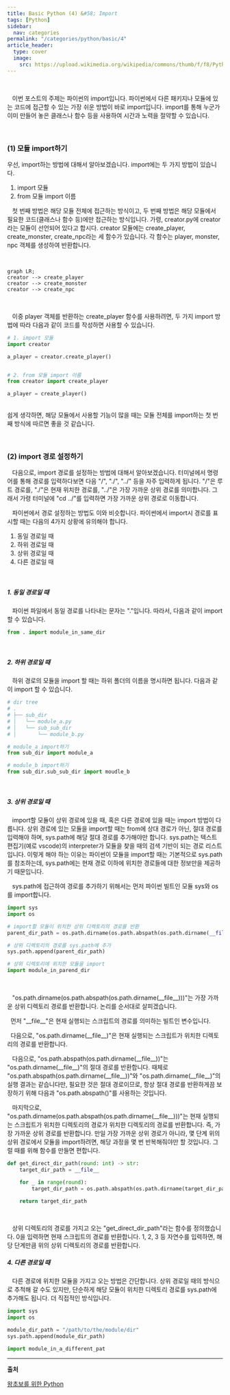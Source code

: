 ```yaml
---
title: Basic Python (4) &#58; Import
tags: [Python]
sidebar:
  nav: categories
permalink: "/categories/python/basic/4"
article_header:
  type: cover
  image:
    src: https://upload.wikimedia.org/wikipedia/commons/thumb/f/f8/Python_logo_and_wordmark.svg/1280px-Python_logo_and_wordmark.svg.png
---
```


<!--more -->

<br/>

&nbsp;&nbsp; 이번 포스트의 주제는 파이썬의 import입니다. 파이썬에서 다른 패키지나 모듈에 있는 코드에 접근할 수 있는 가장 쉬운 방법이 바로 import입니다. import를 통해 누군가 이미 만들어 놓은 클래스나 함수 등을 사용하여 시간과 노력을 절약할 수 있습니다.

<br/>

### (1) 모듈 import하기

우선, import하는 방법에 대해서 알아보겠습니다. import에는 두 가지 방법이 있습니다.

1. import 모듈
2. from 모듈 import 이름

&nbsp;&nbsp; 첫 번째 방법은 해당 모듈 전체에 접근하는 방식이고, 두 번째 방법은 해당 모듈에서 필요한 코드(클래스나 함수 등)에만 접근하는 방식입니다. 가령,
creator.py에 creator라는 모듈이 선언되어 있다고 합시다. creator 모듈에는 create_player, create_monster, create_npc라는 세 함수가 있습니다. 각 함수는 player, monster, npc 객체를 생성하여 반환합니다.

<br/>

```mermaid
graph LR;
creator --> create_player
creator --> create_monster
creator --> create_npc

```

<br/>

&nbsp;&nbsp; 이중 player 객체를 반환하는 create_player 함수를 사용하려면, 두 가지 import 방법에 따라 다음과 같이 코드를 작성하면 사용할 수 있습니다.

```python
# 1. import 모듈
import creator

a_player = creator.create_player()


# 2. from 모듈 import 이름
from creator import create_player

a_player = create_player()

```

<br/> 쉽게 생각하면, 해당 모듈에서 사용할 기능이 많을 때는 모듈 전체를 import하는 첫 번째 방식에 따르면 좋을 것 같습니다.

<br/>

### (2) import 경로 설정하기

&nbsp;&nbsp; 다음으로, import 경로를 설정하는 방법에 대해서 알아보겠습니다. 터미널에서 명령어를 통해 경로를 입력하다보면 다음 "/", "./", "../" 등을 자주 입력하게 됩니다. "/"은 루트 경로를, "./"은 현재 위치한 경로를, "../"은 가장 가까운 상위 경로를 의미합니다. 그래서 가령 터미널에 "cd ../"를 입력하면 가장 가까운 상위 경로로 이동합니다.

&nbsp;&nbsp; 파이썬에서 경로 설정하는 방법도 이와 비슷합니다. 파이썬에서 import시 경로를 표시할 때는 다음의 4가지 상황에 유의해야 합니다.

1. 동일 경로일 때
2. 하위 경로일 때
3. 상위 경로일 때
4. 다른 경로일 때

<br/>

##### 1. 동일 경로일 때

&nbsp;&nbsp; 파이썬 파일에서 동일 경로를 나타내는 문자는 "."입니다. 따라서, 다음과 같이 import할 수 있습니다.

```python
from . import module_in_same_dir
```

<br/>

##### 2. 하위 경로일 때

&nbsp;&nbsp; 하위 경로의 모듈을 import 할 때는 하위 폴더의 이름을 명시하면 됩니다. 다음과 같이 import 할 수 있습니다.

```python
# dir tree
# .
# ├── sub_dir
# │   └── module_a.py
# │   └── sub_sub_dir
# │       └── module_b.py

# module_a import하기
from sub_dir import module_a

# module_b import하기
from sub_dir.sub_sub_dir import moudle_b
```

<br/>

##### 3. 상위 경로일 때

&nbsp;&nbsp; import할 모듈이 상위 경로에 있을 때, 혹은 다른 경로에 있을 때는 import 방법이 다릅니다. 상위 경로에 있는 모듈을 import할 때는 from에 상대 경로가 아닌, 절대 경로를 입력해야 하며, sys.path에 해당 절대 경로를 추가해야만 합니다. sys.path는 텍스트 편집기(예로 vscode)의 interpreter가 모듈을 찾을 때의 검색 기반이 되는 경로 리스트입니다. 이렇게 해야 하는 이유는 파이썬이 모듈을 import할 때는 기본적으로 sys.path를 참조하는데, sys.path에는 현재 경로 이하에 위치한 경로들에 대한 정보만을 제공하기 때문입니다.

&nbsp;&nbsp; sys.path에 접근하여 경로를 추가하기 위해서는 먼저 파이썬 빌트인 모듈 sys와 os를 import합니다.

```python
import sys
import os

# import할 모듈이 위치한 상위 디렉토리의 경로를 반환
parent_dir_path = os.path.dirname(os.path.abspath(os.path.dirname(__file__)))

# 상위 디렉토리의 경로를 sys.path에 추가
sys.path.append(parent_dir_path)

# 상위 디렉토리에 위치한 모듈을 import
import module_in_parend_dir
```

<br/>

&nbsp;&nbsp; "os.path.dirname(os.path.abspath(os.path.dirname(\_\_file\_\_)))"는 가장 가까운 상위 디렉토리 경로를 반환합니다. 논리를 순서대로 살피겠습니다.

&nbsp;&nbsp;먼저 "\_\_file\_\_"은 현재 실행되는 스크립트의 경로를 의미하는 빌트인 변수입니다.

&nbsp;&nbsp;다음으로, "os.path.dirname(\_\_file\_\_)"은 현재 실행되는 스크립트가 위치한 디렉토리의 경로를 반환합니다.

&nbsp;&nbsp; 다음으로, "os.path.abspath(os.path.dirname(\_\_file\_\_))"는 "os.path.dirname(\_\_file\_\_)"의 절대 경로를 반환합니다. 때체로 "os.path.abspath(os.path.dirname(\_\_file\_\_))"와 "os.path.dirname(\_\_file\_\_)"의 실행 결과는 같습니다만, 필요한 것은 절대 경로이므로, 항상 절대 경로를 반환하게끔 보장하기 위해 다음과 "os.path.abspath()"를 사용하는 것입니다.

&nbsp;&nbsp; 마지막으로, "os.path.dirname(os.path.abspath(os.path.dirname(\_\_file\_\_)))"는 현재 실행되는 스크립트가 위치한 디렉토리의 경로가 위치한 디렉토리의 경로를 반환합니다. 즉, 가장 가까운 상위 경로를 반환합니다. 만일 가장 가까운 상위 경로가 아니라, 몇 단계 위의 상위 경로에서 모듈을 import하려면, 해당 과정을 몇 번 반복해줘야만 할 것입니다. 그럴 때를 위해 함수를 만들면 편합니다.

```python
def get_direct_dir_path(round: int) -> str:
    target_dir_path = __file__

    for _ in range(round):
        target_dir_path = os.path.abspath(os.path.dirname(target_dir_path))

    return target_dir_path
```

<br/>

&nbsp;&nbsp; 상위 디렉토리의 경로를 가지고 오는 "get_direct_dir_path"라는 함수를 정의했습니다. 0을 입력하면 현재 스크립트의 경로를 반환합니다. 1, 2, 3 등 자연수를 입력하면, 해당 단계만큼 위의 상위 디렉토리의 경로를 반환합니다.

##### 4. 다른 경로일 때

&nbsp;&nbsp; 다른 경로에 위치한 모듈을 가지고 오는 방법은 간단합니다. 상위 경로일 때의 방식으로 추척해 갈 수도 있지만, 단순하게 해당 모듈이 위치한 디렉토리 경로를 sys.path에 추가해도 됩니다. 더 직접적인 방식입니다.

```python
import sys
import os

module_dir_path = "/path/to/the/module/dir"
sys.path.append(module_dir_path)

import module_in_a_different_pat
```

---

**출처**

[왕초보를 위한 Python](https://wikidocs.net/77)
